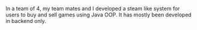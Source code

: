 In a team of 4, my team mates and I developed a steam like system for users to buy and sell games using Java OOP. It has mostly been developed in backend only. 
